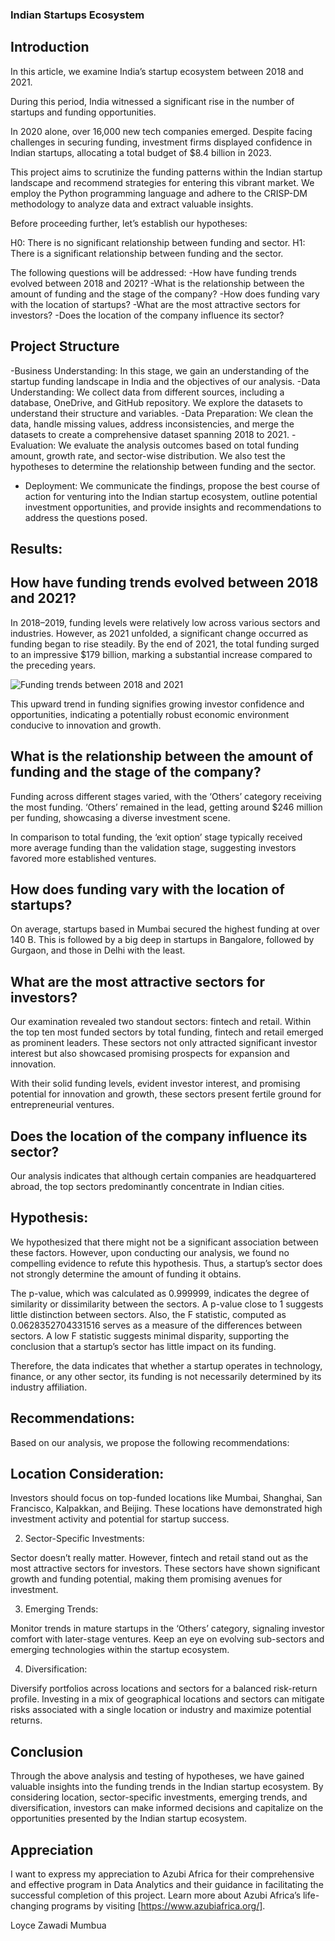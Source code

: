 ### Indian Startups Ecosystem

## Introduction
In this article, we examine India’s startup ecosystem between 2018 and 2021.

During this period, India witnessed a significant rise in the number of startups and funding opportunities.

In 2020 alone, over 16,000 new tech companies emerged. Despite facing challenges in securing funding, investment firms displayed confidence in Indian startups, allocating a total budget of $8.4 billion in 2023.

This project aims to scrutinize the funding patterns within the Indian startup landscape and recommend strategies for entering this vibrant market. We employ the Python programming language and adhere to the CRISP-DM methodology to analyze data and extract valuable insights.

Before proceeding further, let’s establish our hypotheses:

H0: There is no significant relationship between funding and sector.
H1: There is a significant relationship between funding and the sector.

The following questions will be addressed:
-How have funding trends evolved between 2018 and 2021?
-What is the relationship between the amount of funding and the stage of the company?
-How does funding vary with the location of startups?
-What are the most attractive sectors for investors?
-Does the location of the company influence its sector?

## Project Structure
-Business Understanding: In this stage, we gain an understanding of the startup funding landscape in India and the objectives of our analysis.
-Data Understanding: We collect data from different sources, including a database, OneDrive, and GitHub repository. We explore the datasets to understand their structure and variables.
-Data Preparation: We clean the data, handle missing values, address inconsistencies, and merge the datasets to create a comprehensive dataset spanning 2018 to 2021.
-Evaluation: We evaluate the analysis outcomes based on total funding amount, growth rate, and sector-wise distribution. We also test the hypotheses to determine the relationship between funding and the sector.
- Deployment: We communicate the findings, propose the best course of action for venturing into the Indian startup ecosystem, outline potential investment opportunities, and provide insights and recommendations to address the questions posed.

## Results:
## How have funding trends evolved between 2018 and 2021?
In 2018–2019, funding levels were relatively low across various sectors and industries. However, as 2021 unfolded, a significant change occurred as funding began to rise steadily. By the end of 2021, the total funding surged to an impressive $179 billion, marking a substantial increase compared to the preceding years.

![Funding trends between 2018 and 2021](C:/Users/Zawadi/Pictures/a.PNG)


This upward trend in funding signifies growing investor confidence and opportunities, indicating a potentially robust economic environment conducive to innovation and growth.

## What is the relationship between the amount of funding and the stage of the company?
Funding across different stages varied, with the ‘Others’ category receiving the most funding. ‘Others’ remained in the lead, getting around $246 million per funding, showcasing a diverse investment scene.


In comparison to total funding, the ‘exit option’ stage typically received more average funding than the validation stage, suggesting investors favored more established ventures.

## How does funding vary with the location of startups?
On average, startups based in Mumbai secured the highest funding at over 140 B. This is followed by a big deep in startups in Bangalore, followed by Gurgaon, and those in Delhi with the least.


## What are the most attractive sectors for investors?
Our examination revealed two standout sectors: fintech and retail. Within the top ten most funded sectors by total funding, fintech and retail emerged as prominent leaders. These sectors not only attracted significant investor interest but also showcased promising prospects for expansion and innovation.


With their solid funding levels, evident investor interest, and promising potential for innovation and growth, these sectors present fertile ground for entrepreneurial ventures.

## Does the location of the company influence its sector?
Our analysis indicates that although certain companies are headquartered abroad, the top sectors predominantly concentrate in Indian cities.

## Hypothesis:
We hypothesized that there might not be a significant association between these factors. However, upon conducting our analysis, we found no compelling evidence to refute this hypothesis. Thus, a startup’s sector does not strongly determine the amount of funding it obtains.

The p-value, which was calculated as 0.999999, indicates the degree of similarity or dissimilarity between the sectors. A p-value close to 1 suggests little distinction between sectors. Also, the F statistic, computed as 0.0628352704331516 serves as a measure of the differences between sectors. A low F statistic suggests minimal disparity, supporting the conclusion that a startup’s sector has little impact on its funding.

Therefore, the data indicates that whether a startup operates in technology, finance, or any other sector, its funding is not necessarily determined by its industry affiliation.

## Recommendations:
Based on our analysis, we propose the following recommendations:

## Location Consideration:
Investors should focus on top-funded locations like Mumbai, Shanghai, San Francisco, Kalpakkan, and Beijing. These locations have demonstrated high investment activity and potential for startup success.

2. Sector-Specific Investments:

Sector doesn’t really matter. However, fintech and retail stand out as the most attractive sectors for investors. These sectors have shown significant growth and funding potential, making them promising avenues for investment.

3. Emerging Trends:

Monitor trends in mature startups in the ‘Others’ category, signaling investor comfort with later-stage ventures. Keep an eye on evolving sub-sectors and emerging technologies within the startup ecosystem.

4. Diversification:

Diversify portfolios across locations and sectors for a balanced risk-return profile. Investing in a mix of geographical locations and sectors can mitigate risks associated with a single location or industry and maximize potential returns.

## Conclusion
Through the above analysis and testing of hypotheses, we have gained valuable insights into the funding trends in the Indian startup ecosystem. By considering location, sector-specific investments, emerging trends, and diversification, investors can make informed decisions and capitalize on the opportunities presented by the Indian startup ecosystem.

## Appreciation

I want to express my appreciation to Azubi Africa for their comprehensive and effective program in Data Analytics and their guidance in facilitating the successful completion of this project. Learn more about Azubi Africa’s life-changing programs by visiting [https://www.azubiafrica.org/].

Loyce Zawadi Mumbua
